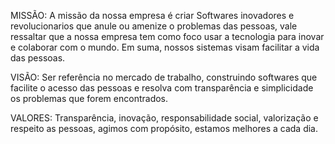 MISSÃO: A missão da nossa empresa é criar Softwares inovadores e revolucionarios que anule ou amenize o problemas das pessoas, vale ressaltar que a nossa empresa tem como foco usar a tecnologia para inovar e colaborar com o mundo. Em suma, nossos sistemas visam facilitar a vida das pessoas.
 
VISÃO: Ser referência no mercado de trabalho, construindo softwares que facilite o acesso das pessoas e resolva com transparência e simplicidade os problemas que forem encontrados.
 
VALORES: Transparência, inovação, responsabilidade social, valorização e respeito as pessoas, agimos com propósito, estamos melhores a cada dia.
